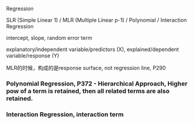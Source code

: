 Regression

SLR (Simple Linear 1) / MLR (Multiple Linear p-1) / Polynomial / Interaction Regression

intercept, slope, random error term

explanatory/independent variable/predictors (X), explained/dependent variable/response (Y)

MLR的时候，构成的是response surface, not regression line, P290

 ### Polynomial Regression, P372 - Hierarchical Approach, Higher pow of a term is retained, then all related terms are also retained.

 ### Interaction Regression, interaction term